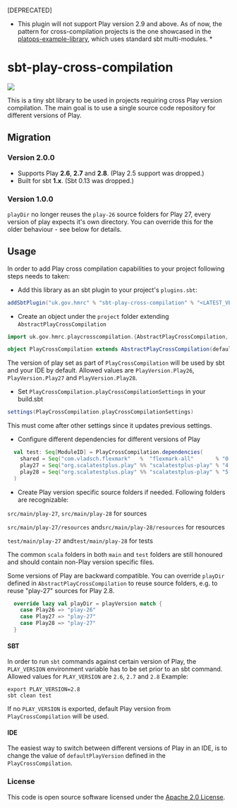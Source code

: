 [DEPRECATED]

* This plugin will not support Play version 2.9 and above. As of now, the pattern for cross-compilation projects is the one showcased in the [platops-example-library](https://github.com/hmrc/platops-example-library), which uses standard sbt multi-modules. *

# sbt-play-cross-compilation

![](https://img.shields.io/github/v/release/hmrc/sbt-play-cross-compilation)

This is a tiny sbt library to be used in projects requiring cross Play version compilation. The main goal is to use a single source code repository for different versions of Play.

## Migration

### Version 2.0.0
- Supports Play __2.6__, __2.7__ and __2.8__. (Play 2.5 support was dropped.)
- Built for sbt __1.x__. (Sbt 0.13 was dropped.)

### Version 1.0.0
`playDir` no longer reuses the `play-26` source folders for Play 27, every version of play expects it's own directory. You can override this for the older behaviour - see below for details.

## Usage

In order to add Play cross compilation capabilities to your project following steps needs to taken:
* Add this library as an sbt plugin to your project's `plugins.sbt`:
```scala
addSbtPlugin("uk.gov.hmrc" % "sbt-play-cross-compilation" % "<LATEST_VERSION>")
```
* Create an object under the `project` folder extending `AbstractPlayCrossCompilation`
```scala
import uk.gov.hmrc.playcrosscompilation.{AbstractPlayCrossCompilation, PlayVersion}

object PlayCrossCompilation extends AbstractPlayCrossCompilation(defaultPlayVersion = PlayVersion.Play28)
```

The version of play set as part of `PlayCrossCompilation` will be used by sbt and your IDE by default. Allowed values are `PlayVersion.Play26`, `PlayVersion.Play27` and `PlayVersion.Play28`.

* Set `PlayCrossCompilation.playCrossCompilationSettings` in your build.sbt
```scala
settings(PlayCrossCompilation.playCrossCompilationSettings)
```

This must come after other settings since it updates previous settings.


* Configure different dependencies for different versions of Play
```scala
  val test: Seq[ModuleID] = PlayCrossCompilation.dependencies(
    shared = Seq("com.vladsch.flexmark"   %  "flexmark-all"       % "0.35.10" % Test),
    play27 = Seq("org.scalatestplus.play" %% "scalatestplus-play" % "4.0.3"   % Test),
    play28 = Seq("org.scalatestplus.play" %% "scalatestplus-play" % "5.1.0"   % Test)
  )
```
* Create Play version specific source folders if needed. Following folders are recognizable:

`src/main/play-27`, `src/main/play-28` for sources

`src/main/play-27/resources` and`src/main/play-28/resources` for resources

`test/main/play-27` and`test/main/play-28` for tests

The common `scala` folders in both `main` and `test` folders are still honoured and should contain non-Play version specific files.

Some versions of Play are backward compatible. You can override `playDir` defined in `AbstractPlayCrossCompilation` to reuse source folders, e.g. to reuse "play-27" sources for Play 2.8.
```scala
  override lazy val playDir = playVersion match {
    case Play26 => "play-26"
    case Play27 => "play-27"
    case Play28 => "play-27"
  }
```

#### SBT
In order to run `sbt` commands against certain version of Play, the `PLAY_VERSION` environment variable has to be set prior to an sbt command. Allowed values for `PLAY_VERSION` are `2.6`, `2.7`  and `2.8`
Example:
```
export PLAY_VERSION=2.8
sbt clean test
```

If no `PLAY_VERSION` is exported, default Play version from `PlayCrossCompilation` will be used.

#### IDE
The easiest way to switch between different versions of Play in an IDE, is to change the value of `defaultPlayVersion` defined in the `PlayCrossCompilation`.

### License

This code is open source software licensed under the [Apache 2.0 License]("http://www.apache.org/licenses/LICENSE-2.0.html").
